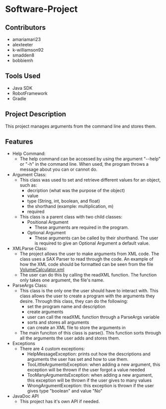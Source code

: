 # Software-Project

## Contributors
* amariamari23
* alexteeter
* k-williamson92
* smadden8
* bobbiemh

## Tools Used
* Java SDK
* RobotFramework
* Gradle

## Project Description
This project manages arguments from the command line and stores them.

## Features
* Help Command:
  * The help command can be accessed by using the argument "--help" or "-h" in the command line. When used, the program throws a message about you can or cannot do.
* Argument Class:
  * This class was used to set and retrieve different values for an object, such as:
    * decription (what was the purpose of the object)
    * value 
    * type (String, int, boolean, and float)
    * the shorthand (example: multiplication, m)
    * required
  * This class is a parent class with two child classes:
    * Positional Argument
      * These arguments are required in the program. 
    * Optional Argument
      * These arguments can be called by their shorthand. The user is required to give an Optional Argument a default value.
 * XMLParse Class:
   * The project allows the user to make arguments from XML code. The class uses a SAX Parser to read through the code. An example of how the XML code should be formatted can be seen from the file [VolumeCalculator.xml](https://github.com/amariamari23/SoftwareProject/blob/master/src/test/java/softwareproject/VolumeCalculator.xml)
   * The user can do this by calling the readXML function. The function only takes one argument, the file's name.
 * ParseArgs Class:
   * This class is the only one the user should have to interact with. This class allows the user to create a program with the arguments they desire. Through this class, they can do the following:
      * set the program name and description
      * create arguments
      * user can call the readXML function through a ParseArgs variable
      * sorts and stores all arguments
      * can create an XML file to store the arguments in
   * The main funciton of this class is parse(). This function sorts through all the arguments the user adds and stores them.
* Exceptions
   * There are 4 custom exceptions:
     * HelpMessageException: prints out how the descriptions and arguments the user has set and how to use them.
     * TooLittleArgumentsException: when adding a new argument, this exception will be thrown if the user forgot a value needed
     * TooManyArgumentsException: when adding a new argument, this exception will be thrown if the user gives to many values
     * WrongArgumentException: this exception is thrown if the user gives type "boolean" and value "No"
* JavaDoc API
   * This project has it's own API if needed.
